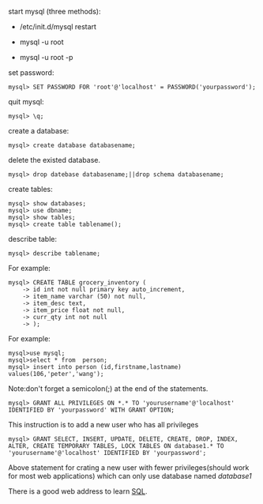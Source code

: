 start mysql (three methods):

   * /etc/init.d/mysql restart

   * mysql -u root
   * mysql -u root -p 

set password:

    mysql> SET PASSWORD FOR 'root'@'localhost' = PASSWORD('yourpassword');

quit mysql:

    mysql> \q;  

create a database:

    mysql> create database databasename;

delete the existed database.

    mysql> drop datebase databasename;||drop schema databasename;

create tables:

    mysql> show databases;
    mysql> use dbname;
    mysql> show tables;
    mysql> create table tablename();

describe table:

    mysql> describe tablename;

For example:

    mysql> CREATE TABLE grocery_inventory (
        -> id int not null primary key auto_increment,
        -> item_name varchar (50) not null,
        -> item_desc text,
        -> item_price float not null,
        -> curr_qty int not null
        -> );

For example:

    mysql>use mysql;
    mysql>select * from  person;
    mysql> insert into person (id,firstname,lastname) values(106,'peter','wang');


Note:don't forget a semicolon(;) at the end of the statements.

    mysql> GRANT ALL PRIVILEGES ON *.* TO 'yourusername'@'localhost' IDENTIFIED BY 'yourpassword' WITH GRANT OPTION;

This instruction is to add a new user who has all privileges

    mysql> GRANT SELECT, INSERT, UPDATE, DELETE, CREATE, DROP, INDEX, ALTER, CREATE TEMPORARY TABLES, LOCK TABLES ON database1.* TO 'yourusername'@'localhost' IDENTIFIED BY 'yourpassword';

Above statement for crating a new user with fewer privileges(should work for 
most web applications) which can only use database named _database1_

There is a good web address to learn [SQL][SQL tutorial].

[SQL tutorial]: http://www.webdevelopersnotes.com/tutorials/sql/index.php3 


